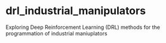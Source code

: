 # drl_industrial_manipulators
Exploring Deep Reinforcement Learning (DRL) methods for the programmation of industrial maniuplators

